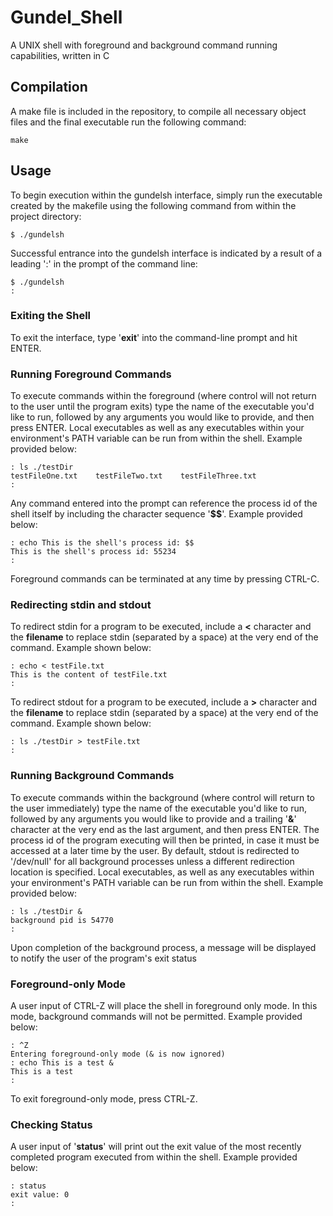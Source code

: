 # Gundel_Shell
A UNIX shell with foreground and background command running capabilities, written in C

## Compilation
A make file is included in the repository, to compile all necessary object files and the final executable run the following command:

```
make
```

## Usage
To begin execution within the gundelsh interface, simply run the executable created by the makefile using the following command from within the project directory:

```
$ ./gundelsh
```

Successful entrance into the gundelsh interface is indicated by a result of a leading ':' in the prompt of the command line:

```
$ ./gundelsh
:
```

### Exiting the Shell
To exit the interface, type '**exit**' into the command-line prompt and hit ENTER.

### Running Foreground Commands
To execute commands within the foreground (where control will not return to the user until the program exits) type the name of the executable you'd like to run, followed by any arguments you would like to provide, and then press ENTER. Local executables as well as any executables within your environment's PATH variable can be run from within the shell. Example provided below:

```
: ls ./testDir
testFileOne.txt    testFileTwo.txt    testFileThree.txt
: 
```
Any command entered into the prompt can reference the process id of the shell itself by including the character sequence '**$$**'. Example provided below:
```
: echo This is the shell's process id: $$
This is the shell's process id: 55234
:
```
Foreground commands can be terminated at any time by pressing CTRL-C.

### Redirecting stdin and stdout
To redirect stdin for a program to be executed, include a **<** character and the **filename** to replace stdin (separated by a space) at the very end of the command. Example shown below:

```
: echo < testFile.txt
This is the content of testFile.txt
:
```
To redirect stdout for a program to be executed, include a **>** character and the **filename** to replace stdin (separated by a space) at the very end of the command. Example shown below:

```
: ls ./testDir > testFile.txt
:
```

### Running Background Commands
To execute commands within the background (where control will return to the user immediately) type the name of the executable you'd like to run, followed by any arguments you would like to provide and a trailing '**&**' character at the very end as the last argument, and then press ENTER. The process id of the program executing will then be printed, in case it must be accessed at a later time by the user. By default, stdout is redirected to '/dev/null' for all background processes unless a different redirection location is specified. Local executables, as well as any executables within your environment's PATH variable can be run from within the shell. Example provided below:

```
: ls ./testDir &
background pid is 54770
:
```
Upon completion of the background process, a message will be displayed to notify the user of the program's exit status

### Foreground-only Mode
A user input of CTRL-Z will place the shell in foreground only mode. In this mode, background commands will not be permitted. Example provided below:
```
: ^Z
Entering foreground-only mode (& is now ignored)
: echo This is a test &
This is a test
:
```
To exit foreground-only mode, press CTRL-Z.

### Checking Status
A user input of '**status**' will print out the exit value of the most recently completed program executed from within the shell. Example provided below:
```
: status
exit value: 0
:
```
